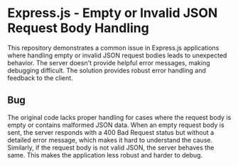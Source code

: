 # Express.js - Empty or Invalid JSON Request Body Handling
This repository demonstrates a common issue in Express.js applications where handling empty or invalid JSON request bodies leads to unexpected behavior. The server doesn't provide helpful error messages, making debugging difficult. The solution provides robust error handling and feedback to the client.

## Bug
The original code lacks proper handling for cases where the request body is empty or contains malformed JSON data. When an empty request body is sent, the server responds with a 400 Bad Request status but without a detailed error message, which makes it hard to understand the cause.  Similarly, if the request body is not valid JSON, the server behaves the same.  This makes the application less robust and harder to debug.